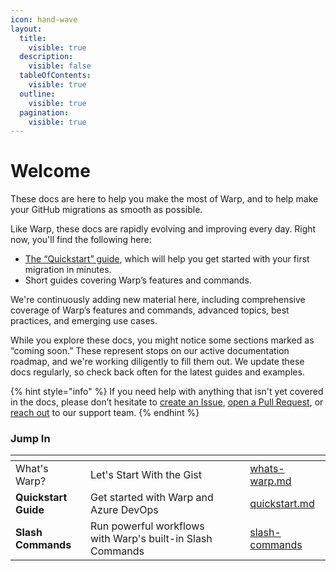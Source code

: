 ```yaml
---
icon: hand-wave
layout:
  title:
    visible: true
  description:
    visible: false
  tableOfContents:
    visible: true
  outline:
    visible: true
  pagination:
    visible: true
---
```


# Welcome

These docs are here to help you make the most of Warp, and to help make your GitHub migrations as smooth as possible.

Like Warp, these docs are rapidly evolving and improving every day. Right now, you'll find the following here:

* [The “Quickstart” guide](getting-started/quickstart.md), which will help you get started with your first migration in minutes.
* Short guides covering Warp’s features and commands.

We're continuously adding new material here, including comprehensive coverage of Warp’s features and commands, advanced topics, best practices, and emerging use cases.

While you explore these docs, you might notice some sections marked as “coming soon.” These represent stops on our active documentation roadmap, and we're working diligently to fill them out. We update these docs regularly, so check back often for the latest guides and examples.

{% hint style="info" %}
If you need help with anything that isn't yet covered in the docs, please don’t hesitate to [create an Issue](https://github.com/packfiles/kb.packfiles.io/issues/new/choose), [open a Pull Request](https://github.com/packfiles/kb.packfiles.io/compare), or [reach out](https://pack.fm/warp/contact-support) to our support team.
{% endhint %}

### Jump In

<table data-view="cards"><thead><tr><th></th><th></th><th data-hidden data-card-cover data-type="files"></th><th data-hidden></th><th data-hidden data-card-target data-type="content-ref"></th></tr></thead><tbody><tr><td>What's Warp?</td><td>Let's Start With the Gist</td><td></td><td></td><td><a href="getting-started/whats-warp.md">whats-warp.md</a></td></tr><tr><td><strong>Quickstart Guide</strong></td><td>Get started with Warp and Azure DevOps</td><td></td><td></td><td><a href="getting-started/quickstart.md">quickstart.md</a></td></tr><tr><td><strong>Slash Commands</strong></td><td>Run powerful workflows with Warp's built-in Slash Commands</td><td></td><td></td><td><a href="slash-commands/slash-commands/">slash-commands</a></td></tr></tbody></table>

